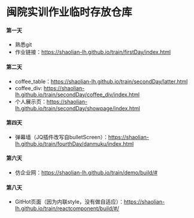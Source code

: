 # 闽院实训作业临时存放仓库
#### 第一天
* 熟悉git
* 作业链接：https://shaolian-lh.github.io/train/firstDay/index.html

#### 第二天
* coffee_table：https://shaolian-lh.github.io/train/secondDay/latter.html
* coffee_div: https://shaolian-lh.github.io/train/secondDay/coffee_div/index.html
* 个人展示页：https://shaolian-lh.github.io/train/secondDay/showpage/index.html

#### 第四天
* 弹幕墙（JQ插件改写自bulletScreen）：https://shaolian-lh.github.io/train/fourthDay/danmuku/index.html

#### 第六天
* 仿企业网：https://shaolian-lh.github.io/train/demo/build/#

#### 第八天
* GitHot页面（因为内联style，没有做自适应）：https://shaolian-lh.github.io/train/reactcomponent/build/#/
